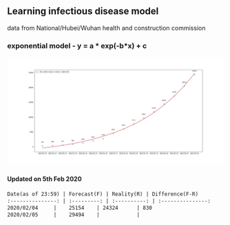 ## Learning infectious disease model

data from National/Hubei/Wuhan health and construction commission

### exponential model - y = a * exp(-b*x) + c 

![2019nCoV](./resources/2019nCoV.jpg)


#### Updated on 5th Feb 2020
	Date(as of 23:59) | Forecast(F) | Reality(R) | Difference(F-R) 
	:---------------: | :---------: | :----------: | :---------------: 
	2020/02/04     |    25154    | 24324      | 830            
	2020/02/05     |    29494    |            |                 



